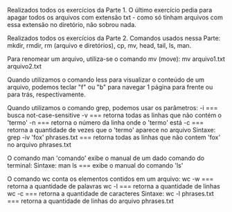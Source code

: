 Realizados todos os exercícios da Parte 1. O último exercício pedia para apagar
todos os arquivos com extensão txt - como só tinham arquivos com essa
extensão no diretório, não sobrou nada.

Realizados todos os exercícios da Parte 2.
Comandos usados nessa Parte: mkdir, rmdir, rm (arquivo e diretórios),
cp, mv, head, tail, ls, man.

Para renomear um arquivo, utiliza-se o comando mv (move):
mv arquivo1.txt arquivo2.txt

Quando utilizamos o comando less para visualizar o conteúdo de um arquivo,
podemos teclar "f" ou "b" para navegar 1 página para frente ou para trás,
respectivamente.

Quando utilizamos o comando grep, podemos usar os parâmetros:
-i === busca not-case-sensitive
-v === retorna todas as linhas que não contém o 'termo'
-n === retorna o número da linha onde o 'termo' está
-c === retorna a quantidade de vezes que o 'termo' aparece no arquivo
Sintaxe: grep -iv 'fox' phrases.txt === retorna todas as linhas que não contem 'fox' no arquivo phrases.txt

O comando man 'comando' exibe o manual de um dado comando do terminal:
Sintaxe: man ls === exibe o manual do comando 'ls'

O comando wc conta os elementos contidos em um arquivo:
wc -w === retorna a quantidade de palavras
wc -l === retorna a quantidade de linhas
wc -c === retorna a quantidade de caracteres
Sintaxe: wc -l phrases.txt === retorna a quantidade de linhas do arquivo phrases.txt
